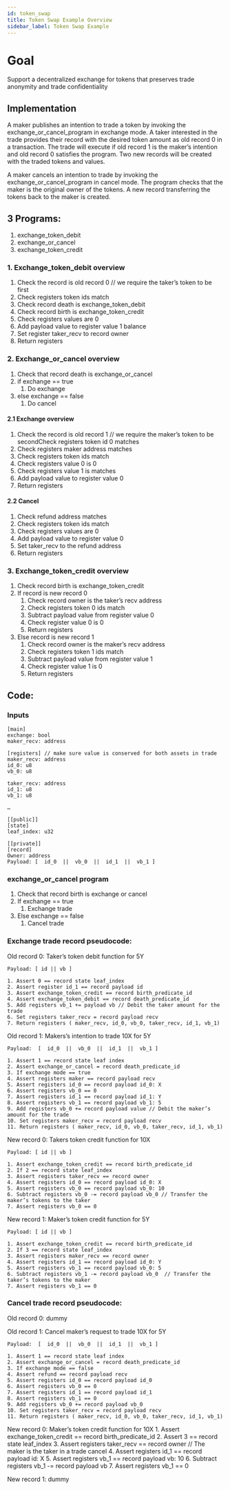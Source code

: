 ```yaml
---
id: token_swap
title: Token Swap Example Overview
sidebar_label: Token Swap Example
---
```


# Goal

Support a decentralized exchange for tokens that preserves trade anonymity and trade confidentiality

## Implementation

A maker publishes an intention to trade a token by invoking the exchange_or_cancel_program in exchange mode. A taker interested in the trade provides their record with the desired token amount as old record 0 in a transaction. The trade will execute if old record 1 is the maker’s intention and old record 0 satisfies the program. Two new records will be created with the traded tokens and values.

A maker cancels an intention to trade by invoking the exchange_or_cancel_program in cancel mode. The program checks that the maker is the original owner of the tokens. A new record transferring the tokens back to the maker is created.

## 3 Programs:
1. exchange_token_debit
2. exchange_or_cancel
3. exchange_token_credit

### 1. Exchange_token_debit overview

1. Check the record is old record 0 // we require the taker’s token to be first
2. Check registers token ids match
3. Check record death is exchange_token_debit
4. Check record birth is exchange_token_credit
5. Check registers values are 0
6. Add payload value to register value 1 balance
7. Set register taker_recv to record owner
8. Return registers

### 2. Exchange_or_cancel overview

1. Check that record death is exchange_or_cancel
2. if exchange == true
    1. Do exchange
3. else exchange == false
    1. Do cancel 


#### 2.1 Exchange overview

1. Check the record is old record 1 // we require the maker’s token to be secondCheck registers token id 0 matches
2. Check registers maker address matches
3. Check registers token ids match
4. Check registers value 0 is 0
5. Check registers value 1 is matches
6. Add payload value to register value 0
7. Return registers

#### 2.2 Cancel

1. Check refund address matches
2. Check registers token ids match
3. Check registers values are 0
4. Add payload value to register value 0
5. Set taker_recv to the refund address
6. Return registers 


### 3. Exchange_token_credit overview

1. Check record birth is exchange_token_credit
2. If record is new record 0
    1. Check record owner is the taker’s recv address
    2. Check registers token 0 ids match
    3. Subtract payload value from register value 0
    4. Check register value 0 is 0
    5. Return registers
3. Else record is new record 1
    1. Check record owner is the maker’s recv address
    2. Check registers token 1 ids match
    3. Subtract payload value from register value 1
    4. Check register value 1 is 0
    5. Return registers


## Code:

### Inputs
```leo
[main]
exchange: bool
maker_recv: address

[registers] // make sure value is conserved for both assets in trade
maker_recv: address
id_0: u8
vb_0: u8

taker_recv: address
id_1: u8
vb_1: u8

…

[[public]]
[state]
leaf_index: u32

[[private]]
[record]
Owner: address
Payload: [  id_0  ||  vb_0  ||  id_1  ||  vb_1 ]
```

### exchange_or_cancel program

1. Check that record birth is exchange or cancel
2. If exchange == true
    1. Exchange trade
3. Else exchange == false
    1. Cancel trade


### Exchange trade record pseudocode:

Old record 0: Taker’s token debit function for 5Y

	Payload: [ id || vb ]

    1. Assert 0 == record state leaf_index
    2. Assert register id_1 == record payload id
    3. Assert exchange_token_credit == record birth_predicate_id
    4. Assert exchange_token_debit == record death_predicate_id
    5. Add registers vb_1 += payload vb // Debit the taker amount for the trade
    6. Set registers taker_recv = record payload recv
    7. Return registers ( maker_recv, id_0, vb_0, taker_recv, id_1, vb_1)

Old record 1: Makers’s intention to trade 10X for 5Y

	Payload:  [  id_0  ||  vb_0  ||  id_1  ||  vb_1 ]

    1. Assert 1 == record state leaf index
    2. Assert exchange_or_cancel = record death_predicate_id
    3. If exchange mode == true
    4. Assert registers maker == record payload recv
    5. Assert registers id_0 == record payload id_0: X
    6. Assert registers vb_0 == 0
    7. Assert registers id_1 == record payload id_1: Y
    8. Assert registers vb_1 == record payload vb_1: 5
    9. Add registers vb_0 += record payload value // Debit the maker’s amount for the trade
    10. Set registers maker_recv = record payload recv
    11. Return registers ( maker_recv, id_0, vb_0, taker_recv, id_1, vb_1)

New record 0: Takers token credit function for 10X

	Payload: [ id || vb ]

    1. Assert exchange_token_credit == record birth_predicate_id
    2. If 2 == record state leaf_index
    3. Assert registers taker_recv == record owner
    4. Assert registers id_0 == record payload id_0: X
    5. Assert registers vb_0 == record payload vb_0: 10
    6. Subtract registers vb_0 -= record payload vb_0 // Transfer the maker’s tokens to the taker
    7. Assert registers vb_0 == 0

New record 1: Maker’s token credit function for 5Y

	Payload: [ id || vb ]

    1. Assert exchange_token_credit == record birth_predicate_id
    2. If 3 == record state leaf_index
    3. Assert registers maker_recv == record owner
    4. Assert registers id_1 == record payload id_0: Y
    5. Assert registers vb_1 == record payload vb_0: 5
    6. Subtract registers vb_1 -= record payload vb_0  // Transfer the taker’s tokens to the maker
    7. Assert registers vb_1 == 0

### Cancel trade record pseudocode:

Old record 0: dummy	
 
Old record 1: Cancel maker’s request to trade 10X for 5Y

	Payload:  [  id_0  ||  vb_0  ||  id_1  ||  vb_1 ]

    1. Assert 1 == record state leaf index
    2. Assert exchange_or_cancel = record death_predicate_id
    3. If exchange mode == false
    4. Assert refund == record payload recv
    5. Assert registers id_0 == record payload id_0
    6. Assert registers vb_0 == 0
    7. Assert registers id_1 == record payload id_1
    8. Assert registers vb_1 == 0
    9. Add registers vb_0 += record payload vb_0
    10. Set registers taker_recv = record payload recv
    11. Return registers ( maker_recv, id_0, vb_0, taker_recv, id_1, vb_1)

New record 0: Maker’s token credit function for 10X
    1. Assert exchange_token_credit == record birth_predicate_id
    2. Assert 3 == record state leaf_index
    3. Assert registers taker_recv == record owner // The maker is the taker in a trade cancel
    4. Assert registers id_1 == record payload id: X
    5. Assert registers vb_1 == record payload vb: 10
    6. Subtract registers vb_1 -= record payload vb
    7. Assert registers vb_1 == 0

New record 1: dummy

